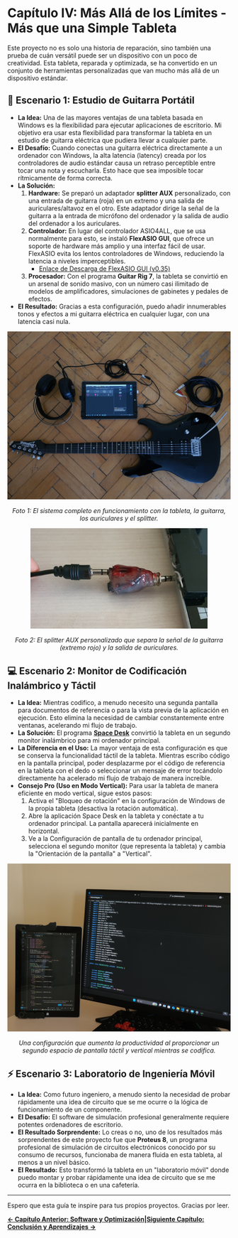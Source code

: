 # Capítulo IV: Más Allá de los Límites - Más que una Simple Tableta

Este proyecto no es solo una historia de reparación, sino también una prueba de cuán versátil puede ser un dispositivo con un poco de creatividad. Esta tableta, reparada y optimizada, se ha convertido en un conjunto de herramientas personalizadas que van mucho más allá de un dispositivo estándar.

## 🎸 Escenario 1: Estudio de Guitarra Portátil

*   **La Idea:** Una de las mayores ventajas de una tableta basada en Windows es la flexibilidad para ejecutar aplicaciones de escritorio. Mi objetivo era usar esta flexibilidad para transformar la tableta en un estudio de guitarra eléctrica que pudiera llevar a cualquier parte.
*   **El Desafío:** Cuando conectas una guitarra eléctrica directamente a un ordenador con Windows, la alta latencia (latency) creada por los controladores de audio estándar causa un retraso perceptible entre tocar una nota y escucharla. Esto hace que sea imposible tocar rítmicamente de forma correcta.
*   **La Solución:**
    1.  **Hardware:** Se preparó un adaptador **splitter AUX** personalizado, con una entrada de guitarra (roja) en un extremo y una salida de auriculares/altavoz en el otro. Este adaptador dirige la señal de la guitarra a la entrada de micrófono del ordenador y la salida de audio del ordenador a los auriculares.
    2.  **Controlador:** En lugar del controlador ASIO4ALL, que se usa normalmente para esto, se instaló **FlexASIO GUI**, que ofrece un soporte de hardware más amplio y una interfaz fácil de usar. FlexASIO evita los lentos controladores de Windows, reduciendo la latencia a niveles imperceptibles.
        *   [Enlace de Descarga de FlexASIO GUI (v0.35)](https://github.com/flipswitchingmonkey/FlexASIO_GUI/releases/download/v0.35/FlexASIO.GUIInstaller_0.35.exe)
    3.  **Procesador:** Con el programa **Guitar Rig 7**, la tableta se convirtió en un arsenal de sonido masivo, con un número casi ilimitado de modelos de amplificadores, simulaciones de gabinetes y pedales de efectos.
*   **El Resultado:** Gracias a esta configuración, puedo añadir innumerables tonos y efectos a mi guitarra eléctrica en cualquier lugar, con una latencia casi nula.

<p align="center">
  <img src="../../assets/images/guitar_and_tablet_setup_birdview_photo.jpg" width="750">
</p>
<p align="center">
  <i>Foto 1: El sistema completo en funcionamiento con la tableta, la guitarra, los auriculares y el splitter.</i>
</p>

<p align="center">
  <img src="../../assets/images/aux_splitter_gitar_and_speaker.jpg" width="400">
</p>
<p align="center">
  <i>Foto 2: El splitter AUX personalizado que separa la señal de la guitarra (extremo rojo) y la salida de auriculares.</i>
</p>


## 💻 Escenario 2: Monitor de Codificación Inalámbrico y Táctil

*   **La Idea:** Mientras codifico, a menudo necesito una segunda pantalla para documentos de referencia o para la vista previa de la aplicación en ejecución. Esto elimina la necesidad de cambiar constantemente entre ventanas, acelerando mi flujo de trabajo.
*   **La Solución:** El programa **[Space Desk](https://www.spacedesk.net/)** convirtió la tableta en un segundo monitor inalámbrico para mi ordenador principal.
*   **La Diferencia en el Uso:** La mayor ventaja de esta configuración es que se conserva la funcionalidad táctil de la tableta. Mientras escribo código en la pantalla principal, poder desplazarme por el código de referencia en la tableta con el dedo o seleccionar un mensaje de error tocándolo directamente ha acelerado mi flujo de trabajo de manera increíble.
*   **Consejo Pro (Uso en Modo Vertical):** Para usar la tableta de manera eficiente en modo vertical, sigue estos pasos:
    1.  Activa el "Bloqueo de rotación" en la configuración de Windows de la propia tableta (desactiva la rotación automática).
    2.  Abre la aplicación Space Desk en la tableta y conéctate a tu ordenador principal. La pantalla aparecerá inicialmente en horizontal.
    3.  Ve a la Configuración de pantalla de tu ordenador principal, selecciona el segundo monitor (que representa la tableta) y cambia la "Orientación de la pantalla" a "Vertical".

<p align="center">
  <img src="../../assets/images/tablet_as_a_second_monitor.jpg" width="700">
</p>
<p align="center">
  <i>Una configuración que aumenta la productividad al proporcionar un segundo espacio de pantalla táctil y vertical mientras se codifica.</i>
</p>

## ⚡ Escenario 3: Laboratorio de Ingeniería Móvil

*   **La Idea:** Como futuro ingeniero, a menudo siento la necesidad de probar rápidamente una idea de circuito que se me ocurre o la lógica de funcionamiento de un componente.
*   **El Desafío:** El software de simulación profesional generalmente requiere potentes ordenadores de escritorio.
*   **El Resultado Sorprendente:** Lo creas o no, uno de los resultados más sorprendentes de este proyecto fue que **Proteus 8**, un programa profesional de simulación de circuitos electrónicos conocido por su consumo de recursos, funcionaba de manera fluida en esta tableta, al menos a un nivel básico.
*   **El Resultado:** Esto transformó la tableta en un "laboratorio móvil" donde puedo montar y probar rápidamente una idea de circuito que se me ocurra en la biblioteca o en una cafetería.

---
Espero que esta guía te inspire para tus propios proyectos. Gracias por leer.

 **[← Capítulo Anterior: Software y Optimización](./3_Software_y_Optimizacion.md)|[Siguiente Capítulo: Conclusión y Aprendizajes →](./5_Conclusion_y_Aprendizajes.md)**